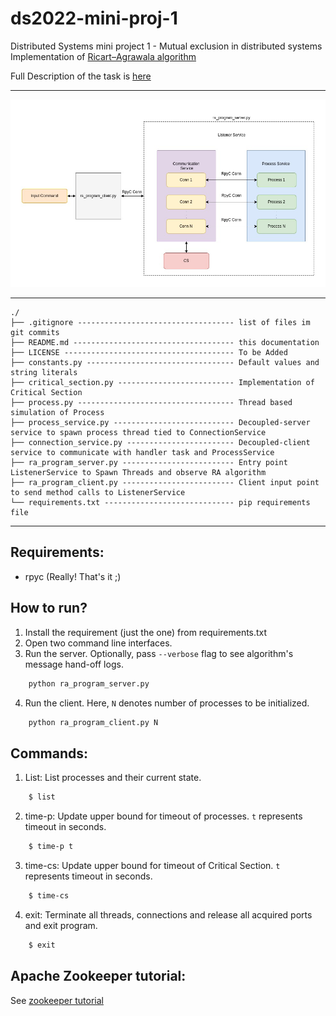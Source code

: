 # ds2022-mini-proj-1
Distributed Systems mini project 1 - Mutual exclusion in distributed systems
Implementation of [Ricart–Agrawala algorithm](https://en.wikipedia.org/wiki/Ricart%E2%80%93Agrawala_algorithm)

Full Description of the task is [here](https://courses.cs.ut.ee/LTAT.06.007/2022_spring/uploads/Main/Mini-project1-DS2022.pdf) 

---------

![Architecture](https://github.com/a3darekar/ds2022-mini-proj-1/blob/master/Architecture.jpg)

---------

```text
./
├── .gitignore ----------------------------------- list of files im git commits
├── README.md ------------------------------------ this documentation
├── LICENSE -------------------------------------- To be Added
├── constants.py --------------------------------- Default values and string literals
├── critical_section.py -------------------------- Implementation of Critical Section
├── process.py ----------------------------------- Thread based simulation of Process
├── process_service.py --------------------------- Decoupled-server service to spawn process thread tied to ConnectionService
├── connection_service.py ------------------------ Decoupled-client service to communicate with handler task and ProcessService
├── ra_program_server.py ------------------------- Entry point ListenerService to Spawn Threads and observe RA algorithm
├── ra_program_client.py ------------------------- Client input point to send method calls to ListenerService
└── requirements.txt ----------------------------- pip requirements file
```

---------

## Requirements:

- rpyc (Really! That's it ;)

## How to run?

1. Install the requirement (just the one) from requirements.txt
2. Open two command line interfaces. 
3. Run the server. Optionally, pass `--verbose` flag to see algorithm's message hand-off logs.
```sh
	python ra_program_server.py
```
4. Run the client. Here, `N` denotes number of processes to be initialized.
```sh
	python ra_program_client.py N
```

## Commands: 

1. List: List processes and their current state. 
```sh
    $ list
```
2. time-p: Update upper bound for timeout of processes. `t` represents timeout in seconds.
```sh
    $ time-p t
```
3. time-cs: Update upper bound for timeout of Critical Section. `t` represents timeout in seconds.
```sh
    $ time-cs
```
4. exit: Terminate all threads, connections and release all acquired ports and exit program. 
```sh
    $ exit
```

## Apache Zookeeper tutorial:

See [zookeeper tutorial](zookeeper_tutorial.md)

